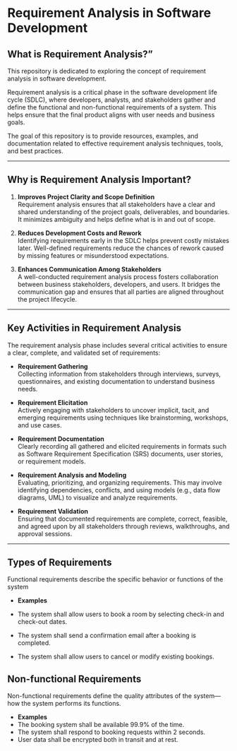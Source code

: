 # Requirement Analysis in Software Development
## What is Requirement Analysis?”
This repository is dedicated to exploring the concept of requirement analysis in software development. 

Requirement analysis is a critical phase in the software development life cycle (SDLC), where developers, analysts, and stakeholders gather and define the functional and non-functional requirements of a system. This helps ensure that the final product aligns with user needs and business goals.

The goal of this repository is to provide resources, examples, and documentation related to effective requirement analysis techniques, tools, and best practices.

---
## Why is Requirement Analysis Important?

1. **Improves Project Clarity and Scope Definition**  
   Requirement analysis ensures that all stakeholders have a clear and shared understanding of the project goals, deliverables, and boundaries. It minimizes ambiguity and helps define what is in and out of scope.

2. **Reduces Development Costs and Rework**  
   Identifying requirements early in the SDLC helps prevent costly mistakes later. Well-defined requirements reduce the chances of rework caused by missing features or misunderstood expectations.

3. **Enhances Communication Among Stakeholders**  
   A well-conducted requirement analysis process fosters collaboration between business stakeholders, developers, and users. It bridges the communication gap and ensures that all parties are aligned throughout the      project lifecycle.

---

## Key Activities in Requirement Analysis

The requirement analysis phase includes several critical activities to ensure a clear, complete, and validated set of requirements:

- **Requirement Gathering**  
  Collecting information from stakeholders through interviews, surveys, questionnaires, and existing documentation to understand business needs.

- **Requirement Elicitation**  
  Actively engaging with stakeholders to uncover implicit, tacit, and emerging requirements using techniques like brainstorming, workshops, and use cases.

- **Requirement Documentation**  
  Clearly recording all gathered and elicited requirements in formats such as Software Requirement Specification (SRS) documents, user stories, or requirement models.

- **Requirement Analysis and Modeling**  
  Evaluating, prioritizing, and organizing requirements. This may involve identifying dependencies, conflicts, and using models (e.g., data flow diagrams, UML) to visualize and analyze requirements.

- **Requirement Validation**  
  Ensuring that documented requirements are complete, correct, feasible, and agreed upon by all stakeholders through reviews, walkthroughs, and approval sessions.

---

## Types of Requirements
Functional requirements describe the specific behavior or functions of the system
- **Examples**
  
- The system shall allow users to book a room by selecting check-in and check-out dates.

- The system shall send a confirmation email after a booking is completed.

- The system shall allow users to cancel or modify existing bookings.


## Non-functional Requirements
Non-functional requirements define the quality attributes of the system—how the system performs its functions.
- **Examples**
- The booking system shall be available 99.9% of the time.
- The system shall respond to booking requests within 2 seconds.
- User data shall be encrypted both in transit and at rest.
